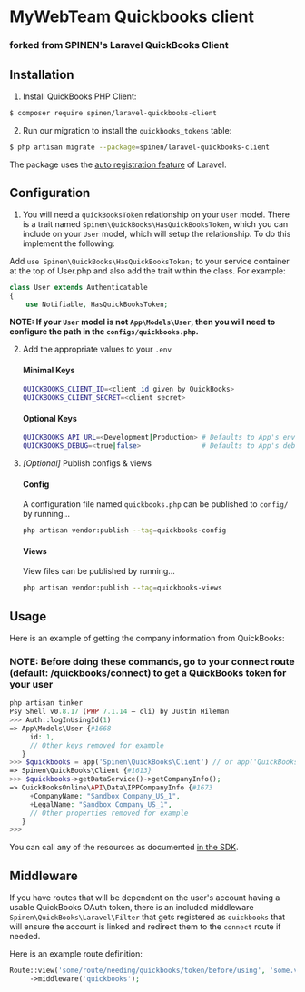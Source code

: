 # MyWebTeam Quickbooks client
### forked from SPINEN's Laravel QuickBooks Client

## Installation

1. Install QuickBooks PHP Client:

```bash
$ composer require spinen/laravel-quickbooks-client
```

2. Run our migration to install the `quickbooks_tokens` table:

```bash
$ php artisan migrate --package=spinen/laravel-quickbooks-client
```

The package uses the [auto registration feature](https://laravel.com/docs/packages#package-discovery) of Laravel.

## Configuration

1. You will need a ```quickBooksToken``` relationship on your ```User``` model.  There is a trait named ```Spinen\QuickBooks\HasQuickBooksToken```, which you can include on your ```User``` model, which will setup the relationship. To do this implement the following:

Add ```use Spinen\QuickBooks\HasQuickBooksToken;``` to your service container at the top of User.php
and also add the trait within the class. For example:

```php
class User extends Authenticatable
{
    use Notifiable, HasQuickBooksToken;
```

**NOTE: If your ```User``` model is not ```App\Models\User```, then you will need to configure the path in the ```configs/quickbooks.php```.**

2. Add the appropriate values to your ```.env```

    #### Minimal Keys
    ```bash
    QUICKBOOKS_CLIENT_ID=<client id given by QuickBooks>
    QUICKBOOKS_CLIENT_SECRET=<client secret>
    ```

    #### Optional Keys
    ```bash
    QUICKBOOKS_API_URL=<Development|Production> # Defaults to App's env value
    QUICKBOOKS_DEBUG=<true|false>               # Defaults to App's debug value
    ```

3. _[Optional]_ Publish configs & views

    #### Config
    A configuration file named ```quickbooks.php``` can be published to ```config/``` by running...

    ```bash
    php artisan vendor:publish --tag=quickbooks-config
    ```

    #### Views
    View files can be published by running...

    ```bash
    php artisan vendor:publish --tag=quickbooks-views
    ```

## Usage

Here is an example of getting the company information from QuickBooks:

### NOTE: Before doing these commands, go to your connect route (default: /quickbooks/connect) to get a QuickBooks token for your user

```php
php artisan tinker
Psy Shell v0.8.17 (PHP 7.1.14 — cli) by Justin Hileman
>>> Auth::logInUsingId(1)
=> App\Models\User {#1668
     id: 1,
     // Other keys removed for example
   }
>>> $quickbooks = app('Spinen\QuickBooks\Client') // or app('QuickBooks')
=> Spinen\QuickBooks\Client {#1613}
>>> $quickbooks->getDataService()->getCompanyInfo();
=> QuickBooksOnline\API\Data\IPPCompanyInfo {#1673
     +CompanyName: "Sandbox Company_US_1",
     +LegalName: "Sandbox Company_US_1",
     // Other properties removed for example
   }
>>>
```

You can call any of the resources as documented [in the SDK](https://intuit.github.io/QuickBooks-V3-PHP-SDK/quickstart.html).

## Middleware

If you have routes that will be dependent on the user's account having a usable QuickBooks OAuth token, there is an included middleware ```Spinen\QuickBooks\Laravel\Filter``` that gets registered as ```quickbooks``` that will ensure the account is linked and redirect them to the `connect` route if needed.

Here is an example route definition:

```php
Route::view('some/route/needing/quickbooks/token/before/using', 'some.view')
     ->middleware('quickbooks');
```
